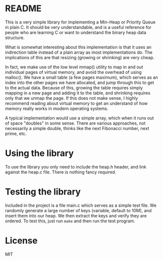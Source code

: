 # README

This is a very simple library for implementing a Min-Heap or Priority Queue
in plain C. It should be very understandable, and is a useful reference for
people who are learning C or want to understand the binary heap data structure.

What is somewhat interesting about this implementation is that it uses
an indirection table instead of a plain array as most implementations do.
The implications of this are that resizing (growing or shrinking) are very cheap.

In fact, we make use of the low level mmap() utility to map in and out individual
pages of virtual memory, and avoid the overhead of using malloc(). We have a small
table (a few pages maximum), which serves as an index into the other pages we have
allocated, and jump through this to get to the actual data. Because of this, growing
the table requires simply mapping in a new page and adding it to the table, and
shrinking requires only that we unmap the page. If this does not make sense, I highly
recommend reading about virtual memory to get an understand of how memory really
works in modern operating systems.

A typical implementation would use a simple array, which when it runs out of space
"doubles" in some sense. There are various approaches, not necessarily a simple double,
thinks like the next Fibonacci number, next prime, etc.

# Using the library

To use the library you only need to include the heap.h header, and
link against the heap.c file. There is nothing fancy required.

# Testing the library

Included in the project is a file main.c which serves as a simple test file.
We randomly generate a large number of keys (variable, default to 10M), and
insert them into our heap. We then extract the keys and verify they are ordered.
To test this, just run `make` and then run the test program.

# License

MIT


